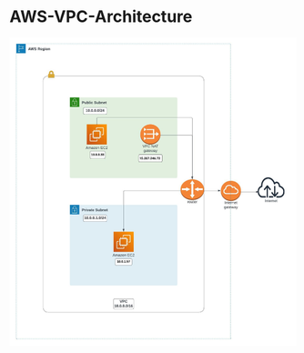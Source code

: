 AWS-VPC-Architecture
====================

![AWS-VPC](https://github.com/Manpreet-Singh-MS/AWS-VPC/blob/main/AWS-Architecture/vpc%20architecture.jpeg)
